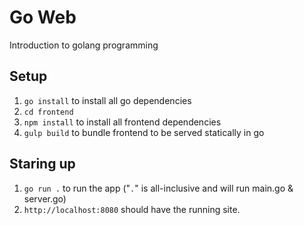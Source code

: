 # Go Web
Introduction to golang programming

## Setup

1. `go install` to install all go dependencies
2. `cd frontend` 
3. `npm install` to install all frontend dependencies
4. `gulp build` to bundle frontend to be served statically in go

## Staring up
1. `go run .` to run the app ("`.`" is all-inclusive and will run main.go & server.go)
2. `http://localhost:8080` should have the running site.
